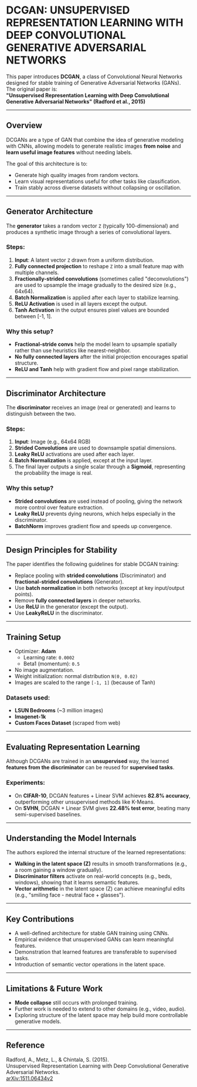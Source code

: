 # DCGAN:  UNSUPERVISED REPRESENTATION LEARNING WITH DEEP CONVOLUTIONAL GENERATIVE ADVERSARIAL NETWORKS

This paper introduces **DCGAN**, a class of Convolutional Neural Networks designed for stable training of Generative Adversarial Networks (GANs). The original paper is:  
**"Unsupervised Representation Learning with Deep Convolutional Generative Adversarial Networks" (Radford et al., 2015)**

---

## Overview

DCGANs are a type of GAN that combine the idea of generative modeling with CNNs, allowing models to generate realistic images **from noise** and **learn useful image features** without needing labels.

The goal of this architecture is to:
- Generate high quality images from random vectors.
- Learn visual representations useful for other tasks like classification.
- Train stably across diverse datasets without collapsing or oscillation.

---

## Generator Architecture

The **generator** takes a random vector `Z` (typically 100-dimensional) and produces a synthetic image through a series of convolutional layers.

### Steps:
1. **Input**: A latent vector `Z` drawn from a uniform distribution.
2. **Fully connected projection** to reshape `Z` into a small feature map with multiple channels.
3. **Fractionally-strided convolutions** (sometimes called "deconvolutions") are used to upsample the image gradually to the desired size (e.g., 64x64).
4. **Batch Normalization** is applied after each layer to stabilize learning.
5. **ReLU Activation** is used in all layers except the output.
6. **Tanh Activation** in the output ensures pixel values are bounded between [-1, 1].

### Why this setup?

- **Fractional-stride convs** help the model learn to upsample spatially rather than use heuristics like nearest-neighbor.
- **No fully connected layers** after the initial projection encourages spatial structure.
- **ReLU and Tanh** help with gradient flow and pixel range stabilization.

---

## Discriminator Architecture

The **discriminator** receives an image (real or generated) and learns to distinguish between the two.

### Steps:
1. **Input**: Image (e.g., 64x64 RGB)
2. **Strided Convolutions** are used to downsample spatial dimensions.
3. **Leaky ReLU** activations are used after each layer.
4. **Batch Normalization** is applied, except at the input layer.
5. The final layer outputs a single scalar through a **Sigmoid**, representing the probability the image is real.

### Why this setup?

- **Strided convolutions** are used instead of pooling, giving the network more control over feature extraction.
- **Leaky ReLU** prevents dying neurons, which helps especially in the discriminator.
- **BatchNorm** improves gradient flow and speeds up convergence.

---

## Design Principles for Stability

The paper identifies the following guidelines for stable DCGAN training:

- Replace pooling with **strided convolutions** (Discriminator) and **fractional-strided convolutions** (Generator).
- Use **batch normalization** in both networks (except at key input/output points).
- Remove **fully connected layers** in deeper networks.
- Use **ReLU** in the generator (except the output).
- Use **LeakyReLU** in the discriminator.

---

## Training Setup

- Optimizer: **Adam**
  - Learning rate: `0.0002`
  - Beta1 (momentum): `0.5`
- No image augmentation.
- Weight initialization: normal distribution `N(0, 0.02)`
- Images are scaled to the range `[-1, 1]` (because of Tanh)

### Datasets used:

- **LSUN Bedrooms** (~3 million images)
- **Imagenet-1k**
- **Custom Faces Dataset** (scraped from web)

---

## Evaluating Representation Learning

Although DCGANs are trained in an **unsupervised** way, the learned **features from the discriminator** can be reused for **supervised tasks**.

### Experiments:

- On **CIFAR-10**, DCGAN features + Linear SVM achieves **82.8% accuracy**, outperforming other unsupervised methods like K-Means.
- On **SVHN**, DCGAN + Linear SVM gives **22.48% test error**, beating many semi-supervised baselines.

---

## Understanding the Model Internals

The authors explored the internal structure of the learned representations:

- **Walking in the latent space (Z)** results in smooth transformations (e.g., a room gaining a window gradually).
- **Discriminator filters** activate on real-world concepts (e.g., beds, windows), showing that it learns semantic features.
- **Vector arithmetic** in the latent space (Z) can achieve meaningful edits (e.g., "smiling face - neutral face + glasses").

---

## Key Contributions

- A well-defined architecture for stable GAN training using CNNs.
- Empirical evidence that unsupervised GANs can learn meaningful features.
- Demonstration that learned features are transferable to supervised tasks.
- Introduction of semantic vector operations in the latent space.

---

## Limitations & Future Work

- **Mode collapse** still occurs with prolonged training.
- Further work is needed to extend to other domains (e.g., video, audio).
- Exploring structure of the latent space may help build more controllable generative models.

---

## Reference

Radford, A., Metz, L., & Chintala, S. (2015).  
Unsupervised Representation Learning with Deep Convolutional Generative Adversarial Networks.  
[arXiv:1511.06434v2](https://arxiv.org/abs/1511.06434)
